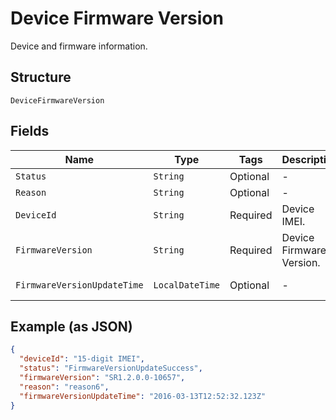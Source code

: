 
# Device Firmware Version

Device and firmware information.

## Structure

`DeviceFirmwareVersion`

## Fields

| Name | Type | Tags | Description | Getter | Setter |
|  --- | --- | --- | --- | --- | --- |
| `Status` | `String` | Optional | - | String getStatus() | setStatus(String status) |
| `Reason` | `String` | Optional | - | String getReason() | setReason(String reason) |
| `DeviceId` | `String` | Required | Device IMEI. | String getDeviceId() | setDeviceId(String deviceId) |
| `FirmwareVersion` | `String` | Required | Device Firmware Version. | String getFirmwareVersion() | setFirmwareVersion(String firmwareVersion) |
| `FirmwareVersionUpdateTime` | `LocalDateTime` | Optional | - | LocalDateTime getFirmwareVersionUpdateTime() | setFirmwareVersionUpdateTime(LocalDateTime firmwareVersionUpdateTime) |

## Example (as JSON)

```json
{
  "deviceId": "15-digit IMEI",
  "status": "FirmwareVersionUpdateSuccess",
  "firmwareVersion": "SR1.2.0.0-10657",
  "reason": "reason6",
  "firmwareVersionUpdateTime": "2016-03-13T12:52:32.123Z"
}
```

